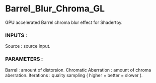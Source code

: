 # Barrel_Blur_Chroma_GL

GPU accelerated Barrel chroma blur effect for Shadertoy.

### INPUTS :
Source : source input.

### PARAMETERS :
Barrel : amount of distorsion.
Chromatic Aberration : amount of chroma aberration.
Iterations : quality sampling ( higher = better = slower ).